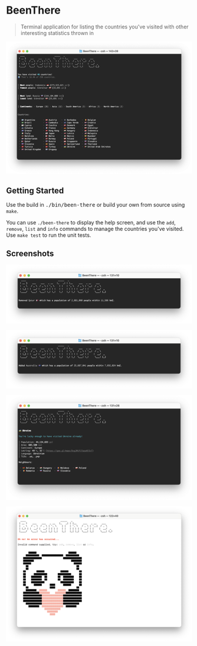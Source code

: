 # BeenThere

> Terminal application for listing the countries you've visited with other interesting statistics thrown in

![Main](media/main.png)

## Getting Started

Use the build in <kbd>./bin/been-there</kbd> or build your own from source using `make`.

You can use `./been-there` to display the help screen, and use the `add`, `remove`, `list` and `info` commands to manage the countries you've visited. Use `make test` to run the unit tests.

## Screenshots

![Add](media/add.png)

![Remove](media/remove.png)

![Info](media/info.png)

![Error](media/error.png)
